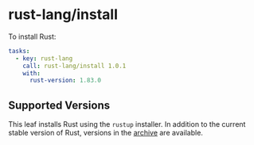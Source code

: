 # rust-lang/install

To install Rust:

```yaml
tasks:
  - key: rust-lang
    call: rust-lang/install 1.0.1
    with:
      rust-version: 1.83.0
```

## Supported Versions

This leaf installs Rust using the `rustup` installer. In addition to the current stable version of Rust,
versions in the [archive](https://forge.rust-lang.org/infra/archive-stable-version-installers.html) are
available.
